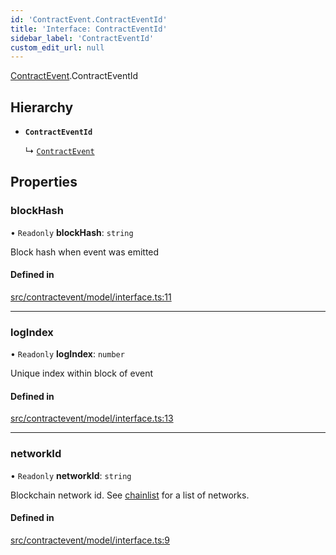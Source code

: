 ```yaml
---
id: 'ContractEvent.ContractEventId'
title: 'Interface: ContractEventId'
sidebar_label: 'ContractEventId'
custom_edit_url: null
---
```


[ContractEvent](../namespaces/ContractEvent.md).ContractEventId

## Hierarchy

-   **`ContractEventId`**

    ↳ [`ContractEvent`](ContractEvent.ContractEvent-1.md)

## Properties

### blockHash

• `Readonly` **blockHash**: `string`

Block hash when event was emitted

#### Defined in

[src/contractevent/model/interface.ts:11](https://github.com/leovigna/web3-redux/blob/eb7b6c0/src/contractevent/model/interface.ts#L11)

---

### logIndex

• `Readonly` **logIndex**: `number`

Unique index within block of event

#### Defined in

[src/contractevent/model/interface.ts:13](https://github.com/leovigna/web3-redux/blob/eb7b6c0/src/contractevent/model/interface.ts#L13)

---

### networkId

• `Readonly` **networkId**: `string`

Blockchain network id.
See [chainlist](https://chainlist.org/) for a list of networks.

#### Defined in

[src/contractevent/model/interface.ts:9](https://github.com/leovigna/web3-redux/blob/eb7b6c0/src/contractevent/model/interface.ts#L9)
